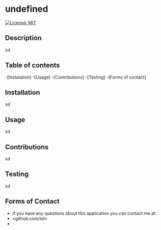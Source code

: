# undefined

  [![License: MIT](https://img.shields.io/badge/License-MIT-yellow.svg)](https://opensource.org/licenses/MIT) 
  
  ## Description
  sd
  
  ## Table of contents 
  -[Instalation] 
  -[Usage]
  -[Contributions]
  -[Testing]
  -[Forms of contact]
  
  ## Installation 
  sd
  
  ## Usage 
  sd
  
  ## Contributions
  sd
  
  ## Testing
  sd
  
  ## Forms of Contact 
  - If you have any questions about this application you can contact me at:
  - <github.com/sd>
  - <sd>

  
  
  